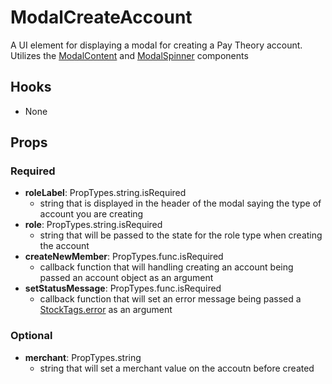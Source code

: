 # ModalCreateAccount

A UI element for displaying a modal for creating a Pay Theory account. Utilizes the [ModalContent](https://github.com/pay-theory/pay-theory-ui/tree/master/src/common/ModalContent) and [ModalSpinner](https://github.com/pay-theory/pay-theory-ui/tree/master/src/common/ModalSpinner) components

## Hooks

-   None

## Props

### Required

-   **roleLabel**: PropTypes.string.isRequired
    -   string that is displayed in the header of the modal saying the type of account you are creating
-   **role**: PropTypes.string.isRequired
    -   string that will be passed to the state for the role type when creating the account
-   **createNewMember**: PropTypes.func.isRequired
    -   callback function that will handling creating an account being passed an account object as an argument
-   **setStatusMessage**: PropTypes.func.isRequired
    -   callback function that will set an error message being passed a [StockTags.error](https://github.com/pay-theory/pay-theory-ui/tree/master/src/common/StatusMessage) as an argument

### Optional

-   **merchant**: PropTypes.string
    -   string that will set a merchant value on the accoutn before created
